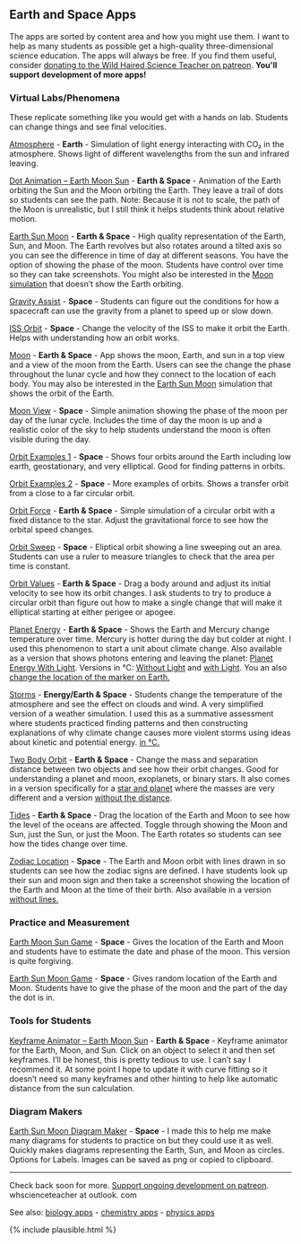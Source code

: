 ## Earth and Space Apps

The apps are sorted by content area and how you might use them. I want to help as many students as possible get a high-quality three-dimensional science education. The apps will always be free. If you find them useful, consider [donating to the Wild Haired Science Teacher on patreon](https://www.patreon.com/whscienceteacher). **You'll support development of more apps!**

### Virtual Labs/Phenomena
These replicate something like you would get with a hands on lab. Students can change things and see final velocities. 

[Atmosphere](/atmosphere/) - **Earth** - Simulation of light energy interacting with CO₂ in the atmosphere. Shows light of different wavelengths from the sun and infrared leaving. 

[Dot Animation – Earth Moon Sun](./dotanimation/earthmoonsun/) - **Earth & Space** - Animation of the Earth orbiting the Sun and the Moon orbiting the Earth. They leave a trail of dots so students can see the path. Note: Because it is not to scale, the path of the Moon is unrealistic, but I still think it helps students think about relative motion.   

[Earth Sun Moon](./earthsunmoon/) - **Earth & Space** - High quality representation of the Earth, Sun, and Moon. The Earth revolves but also rotates around a tilted axis so you can see the difference in time of day at different seasons. You have the option of showing the phase of the moon. Students have control over time so they can take screenshots.  You might also be interested in the [Moon simulation]( ./moon/) that doesn’t show the Earth orbiting.

[Gravity Assist](/gravityassist/) - **Space** - Students can figure out the conditions for how a spacecraft can use the gravity from a planet to speed up or slow down. 

[ISS Orbit](/issorbit/) - **Space** - Change the velocity of the ISS to make it orbit the Earth. Helps with understanding how an orbit works.

[Moon](/moon/) - **Earth & Space** - App shows the moon, Earth, and sun in a top view and a view of the moon from the Earth. Users can see the change the phase throughout the lunar cycle and how they connect to the location of each body. You may also be interested in the [Earth Sun Moon](./earthsunmoon/) simulation that shows the orbit of the Earth. 

[Moon View](./moon/view/) - **Space** - Simple animation showing the phase of the moon per day of the lunar cycle. Includes the time of day the moon is up and a realistic color of the sky to help students understand the moon is often visible during the day. 

[Orbit Examples 1](/orbit1/) - **Space** - Shows four orbits around the Earth including low earth, geostationary, and very elliptical. Good for finding patterns in orbits.

[Orbit Examples 2](/orbit2/) - **Space** - More examples of orbits. Shows a transfer orbit from a close to a far circular orbit. 

[Orbit Force](./orbitforce/simple/) - **Earth & Space** - Simple simulation of a circular orbit with a fixed distance to the star. Adjust the gravitational force to see how the orbital speed changes.   

[Orbit Sweep](/kepler2/) - **Space** - Eliptical orbit showing a line sweeping out an area. Students can use a ruler to measure triangles to check that the area per time is constant. 

[Orbit Values](./orbitvalues/) - **Earth & Space** - Drag a body around and adjust its initial velocity to see how its orbit changes. I ask students to try to produce a circular orbit than figure out how to make a single change that will make it elliptical starting at either perigee or apogee. 

[Planet Energy](/planetenergy/) - **Earth & Space** - Shows the Earth and Mercury change temperature over time. Mercury is hotter during the day but colder at night. I used this phenomenon to start a unit about climate change. Also available as a version that shows photons entering and leaving the planet: [Planet Energy With Light](/plantenergywithlight/). Versions in °C: [Without Light](/planetenergyc/) and [with Light](/planetenergywithlightc/). You an also [change the location of the marker on Earth.](planetenergy/planetenergylocation.md)

[Storms](/storms/) - **Energy/Earth & Space** - Students change the temperature of the atmosphere and see the effect on clouds and wind. A very simplified version of a weather simulation. I used this as a summative assessment where students practiced finding patterns and then constructing explanations of why climate change causes more violent storms using ideas about kinetic and potential energy. [in °C.](/stormsc/)

[Two Body Orbit](./twobodyorbit/distance/) - **Earth & Space** - Change the mass and separation distance between two objects and see how their orbit changes. Good for understanding a planet and moon, exoplanets, or binary stars. It also comes in a version specifically for a [star and planet](./twobodyorbit/sunandplanet/) where the masses are very different and a version [without the distance](./twobodyorbit/distance/).

[Tides](./tides/) - **Earth & Space** - Drag the location of the Earth and Moon to see how the level of the oceans are affected. Toggle through showing the Moon and Sun, just the Sun, or just the Moon. The Earth rotates so students can see how the tides change over time. 

[Zodiac Location](./zodiac/locations/#lines) - **Space** - The Earth and Moon orbit with lines drawn in so students can see how the zodiac signs are defined. I have students look up their sun and moon sign and then take a screenshot showing the location of the Earth and Moon at the time of their birth. Also available in a version [without lines.](./zodiac/locations/)

### Practice and Measurement

[Earth Moon Sun Game](./earthmoonsun/game/) - **Space** - Gives the location of the Earth and Moon and students have to estimate the date and phase of the moon. This version is quite forgiving. 

[Earth Sun Moon Game](./earthsunmoon/game/) - **Space** - Gives random location of the Earth and Moon. Students have to give the phase of the moon and the part of the day the dot is in.  

### Tools for Students

[Keyframe Animator – Earth Moon Sun](./keyframe/earthmoonsun/) - **Earth & Space** - Keyframe animator for the Earth, Moon, and Sun.  Click on an object to select it and then set keyframes. I’ll be honest, this is pretty tedious to use. I can’t say I recommend it. At some point I hope to update it with curve fitting so it doesn’t need so many keyframes and other hinting to help like automatic distance from the sun calculation. 

### Diagram Makers

[Earth Sun Moon Diagram Maker](./diagrams/earthsunmoon/) - **Space** - I made this to help me make many diagrams for students to practice on but they could use it as well. Quickly makes diagrams representing the Earth, Sun, and Moon as circles. Options for Labels. Images can be saved as png or copied to clipboard.

---

Check back soon for more. [Support ongoing development on patreon](https://www.patreon.com/whscienceteacher). whscienceteacher at outlook. com

See also: [biology apps](biology.md) - [chemistry apps](chemistry.md) - [physics apps](physics.md)


{% include plausible.html %}
